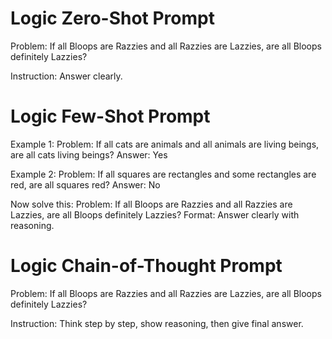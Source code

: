 # Logic Zero-Shot Prompt

Problem: If all Bloops are Razzies and all Razzies are Lazzies, are all Bloops definitely Lazzies?

Instruction: Answer clearly.

# Logic Few-Shot Prompt

Example 1:
Problem: If all cats are animals and all animals are living beings, are all cats living beings?
Answer: Yes

Example 2:
Problem: If all squares are rectangles and some rectangles are red, are all squares red?
Answer: No

Now solve this:
Problem: If all Bloops are Razzies and all Razzies are Lazzies, are all Bloops definitely Lazzies?
Format: Answer clearly with reasoning.


# Logic Chain-of-Thought Prompt

Problem: If all Bloops are Razzies and all Razzies are Lazzies, are all Bloops definitely Lazzies?

Instruction: Think step by step, show reasoning, then give final answer.
